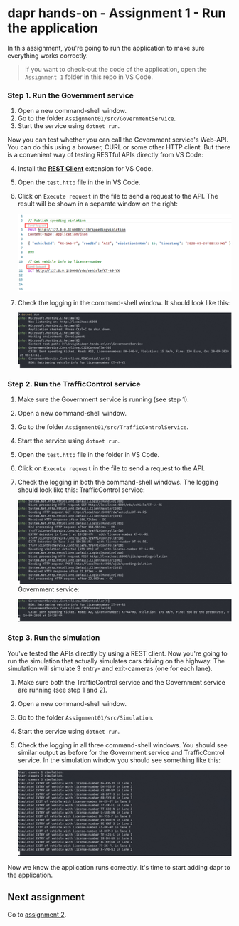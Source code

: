 # dapr hands-on - Assignment 1 - Run the application

In this assignment, you're going to run the application to make sure everything works correctly.

> If you want to check-out the code of the application, open the `Assignment 1` folder in this repo in VS Code.

### Step 1. Run the Government service

1. Open a new command-shell window.
2. Go to the folder `Assignment01/src/GovernmentService`.
3. Start the service using `dotnet run`.

Now you can test whether you can call the Government service's Web-API. You can do this using a browser, CURL or some other HTTP client. But there is a convenient way of testing RESTful APIs directly from VS Code:

4. Install the [**REST Client**](https://github.com/Huachao/vscode-restclient) extension for VS Code.
5. Open the `test.http` file in the in VS Code.
6. Click on `Execute request` in the file to send a request to the API. The result will be shown in a separate window on the right:

   ![](img/rest-client.png)
7. Check the logging in the command-shell window. It should look like this:

   ![](img/logging-governmentservice.png)

### Step 2. Run the TrafficControl service

1. Make sure the Government service is running (see step 1).
2. Open a new command-shell window.
3. Go to the folder `Assignment01/src/TrafficControlService`.
4. Start the service using `dotnet run`.
5. Open the `test.http` file in the folder in VS Code.
6. Click on `Execute request` in the file to send a request to the API.
4. Check the logging in both the command-shell windows. The logging should look like this:
   TrafficControl service:

   ![](img/logging-trafficcontrolservice.png)
   Government service:

   ![](img/logging-governmentservice2.png)

### Step 3. Run the simulation

You've tested the APIs directly by using a REST client. Now you're going to run the simulation that actually simulates cars driving on the highway. The simulation will simulate 3 entry- and exit-cameras (one for each lane).

1. Make sure both the TrafficControl service and the Government service are running (see step 1 and 2).
2. Open a new command-shell window.
3. Go to the folder `Assignment01/src/Simulation`.
4. Start the service using `dotnet run`.
5. Check the logging in all three command-shell windows. You should see similar output as before for the Government service and TrafficControl service. In the simulation window you should see something like this:

   ![](img/logging-simulation.png)

Now we know the application runs correctly. It's time to start adding dapr to the application.

## Next assignment

Go to [assignment 2](../Assignment02/README.md).